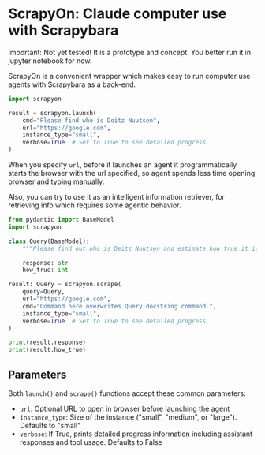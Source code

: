 # ScrapyOn: Claude computer use with Scrapybara

Important: Not yet tested! It is a prototype and concept. You better run it in jupyter notebook for now.

ScrapyOn is a convenient wrapper which makes easy to run computer use agents with Scrapybara as a back-end.

```python
import scrapyon

result = scrapyon.launch(
    cmd="Please find who is Deitz Nuutsen",
    url="https://google.com",
    instance_type="small",
    verbose=True  # Set to True to see detailed progress
)
```

When you specify `url`, before it launches an agent it programmatically starts the browser with the url specified, so agent spends less time opening browser and typing manually.

Also, you can try to use it as an intelligent information retriever, for retrieving info which requires some agentic behavior.

```python
from pydantic import BaseModel
import scrapyon

class Query(BaseModel):
    """Please find out who is Deitz Nuutsen and estimate how true it is (1 to 10)"""

    response: str
    how_true: int

result: Query = scrapyon.scrape(
    query=Query,
    url="https://google.com",
    cmd="Command here overwrites Query docstring command.",
    instance_type="small",
    verbose=True  # Set to True to see detailed progress
)

print(result.response)
print(result.how_true)
```

## Parameters

Both `launch()` and `scrape()` functions accept these common parameters:

- `url`: Optional URL to open in browser before launching the agent
- `instance_type`: Size of the instance ("small", "medium", or "large"). Defaults to "small"
- `verbose`: If True, prints detailed progress information including assistant responses and tool usage. Defaults to False
